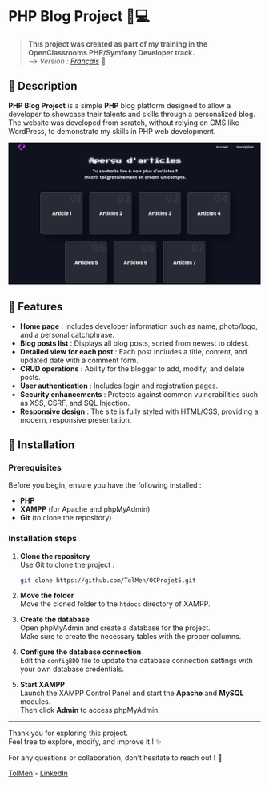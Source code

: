 # PHP Blog Project 📝💻

> **This project was created as part of my training in the OpenClassrooms PHP/Symfony Developer track.**  
> --> *Version : [Français](README_fr.md)* 📖

## 📖 Description

**PHP Blog Project** is a simple **PHP** blog platform designed to allow a developer to showcase their talents and skills through a personalized blog.  
The website was developed from scratch, without relying on CMS like WordPress, to demonstrate my skills in PHP web development.

![Blog Project Preview](screenshot.jpg)

## 🚀 Features

- **Home page** : Includes developer information such as name, photo/logo, and a personal catchphrase.
- **Blog posts list** : Displays all blog posts, sorted from newest to oldest.
- **Detailed view for each post** : Each post includes a title, content, and updated date with a comment form.
- **CRUD operations** : Ability for the blogger to add, modify, and delete posts.
- **User authentication** : Includes login and registration pages.
- **Security enhancements** : Protects against common vulnerabilities such as XSS, CSRF, and SQL Injection.
- **Responsive design** : The site is fully styled with HTML/CSS, providing a modern, responsive presentation.

## 🚧 Installation

### Prerequisites

Before you begin, ensure you have the following installed :

- **PHP**
- **XAMPP** (for Apache and phpMyAdmin)
- **Git** (to clone the repository)

### Installation steps

1. **Clone the repository**  
   Use Git to clone the project :  
   ```sh
   git clone https://github.com/TolMen/OCProjet5.git
   ```
2. **Move the folder**  
   Move the cloned folder to the `htdocs` directory of XAMPP.

3. **Create the database**  
   Open phpMyAdmin and create a database for the project. <br>
   Make sure to create the necessary tables with the proper columns.

5. **Configure the database connection**  
   Edit the `configBDD` file to update the database connection settings with your own database credentials.

6. **Start XAMPP**  
   Launch the XAMPP Control Panel and start the **Apache** and **MySQL** modules. <br>
   Then click **Admin** to access phpMyAdmin.

---

Thank you for exploring this project.  
Feel free to explore, modify, and improve it ! ✨  

For any questions or collaboration, don’t hesitate to reach out ! 📩

[TolMen](https://github.com/TolMen) - [LinkedIn](https://www.linkedin.com/in/jessyfrachisse/)

